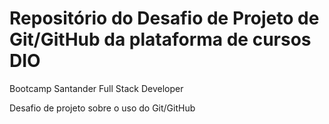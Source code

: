 # Repositório do Desafio de Projeto de Git/GitHub da plataforma de cursos DIO  # 
Bootcamp Santander Full Stack Developer

Desafio de projeto sobre o uso do Git/GitHub 
